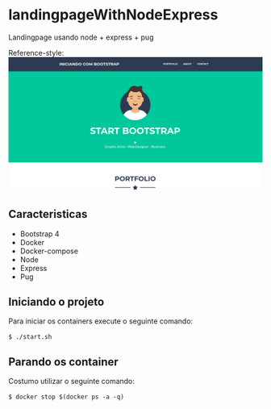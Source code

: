 # landingpageWithNodeExpress

Landingpage usando node + express + pug

Reference-style: 
![alt text][logo]

[logo]: exemplo.png "Exemplo da landingpage"


## Caracteristicas

- Bootstrap 4
- Docker
- Docker-compose
- Node
- Express
- Pug

## Iniciando o projeto

Para iniciar os containers execute o seguinte comando:

```
$ ./start.sh
```

## Parando os container

Costumo utilizar o seguinte comando:

```
$ docker stop $(docker ps -a -q)
```


[logo]: terminal.png "terminal"